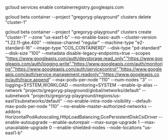gcloud services enable containerregistry.googleapis.com

gcloud beta container --project "gregoryg-playground" clusters delete "cluster-1"

gcloud beta container --project "gregoryg-playground" clusters create "cluster-1" --zone "us-east1-b" --no-enable-basic-auth --cluster-version "1.22.11-gke.400" --release-channel "regular" --machine-type "e2-standard-16" --image-type "COS_CONTAINERD" --disk-type "pd-standard" --disk-size "100" --metadata disable-legacy-endpoints=true --scopes "https://www.googleapis.com/auth/devstorage.read_only","https://www.googleapis.com/auth/logging.write","https://www.googleapis.com/auth/monitoring","https://www.googleapis.com/auth/servicecontrol","https://www.googleapis.com/auth/service.management.readonly","https://www.googleapis.com/auth/trace.append" --max-pods-per-node "110" --num-nodes "3" --logging=SYSTEM,WORKLOAD --monitoring=SYSTEM --enable-ip-alias --network "projects/gregoryg-playground/global/networks/default" --subnetwork "projects/gregoryg-playground/regions/us-east1/subnetworks/default" --no-enable-intra-node-visibility --default-max-pods-per-node "110" --no-enable-master-authorized-networks --addons HorizontalPodAutoscaling,HttpLoadBalancing,GcePersistentDiskCsiDriver --enable-autoupgrade --enable-autorepair --max-surge-upgrade 1 --max-unavailable-upgrade 0 --enable-shielded-nodes --node-locations "us-east1-b"



